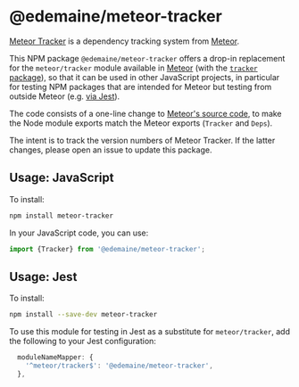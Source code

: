 # @edemaine/meteor-tracker

[Meteor Tracker](https://docs.meteor.com/api/tracker.html) is a dependency
tracking system from [Meteor](https://www.meteor.com/).

This NPM package `@edemaine/meteor-tracker` offers a drop-in replacement for
the `meteor/tracker` module available in [Meteor](https://www.meteor.com/)
(with the [`tracker` package](https://atmospherejs.com/meteor/tracker)),
so that it can be used in other JavaScript projects,
in particular for testing NPM packages that are intended for Meteor
but testing from outside Meteor (e.g. [via Jest](#usage-jest)).

The code consists of a one-line change to
[Meteor's source code](https://github.com/meteor/meteor/blob/devel/packages/tracker/tracker.js),
to make the Node module exports match the Meteor exports
(`Tracker` and `Deps`).

The intent is to track the version numbers of Meteor Tracker.
If the latter changes, please open an issue to update this package.

## Usage: JavaScript

To install:

```sh
npm install meteor-tracker
```

In your JavaScript code, you can use:

```js
import {Tracker} from '@edemaine/meteor-tracker';
```

## Usage: Jest

To install:

```sh
npm install --save-dev meteor-tracker
```

To use this module for testing in Jest as a substitute for `meteor/tracker`,
add the following to your Jest configuration:

```js
  moduleNameMapper: {
    '^meteor/tracker$': '@edemaine/meteor-tracker',
  },
```
